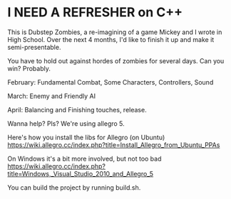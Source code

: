 # I NEED A REFRESHER on C++

This is Dubstep Zombies, a re-imagining of a game Mickey and I wrote in High School. Over the next 4 months, I'd like to finish it up and make it semi-presentable.

You have to hold out against hordes of zombies for several days. Can you win? Probably.

February: Fundamental Combat, Some Characters, Controllers, Sound

March: Enemy and Friendly AI

April: Balancing and Finishing touches, release.

Wanna help? Pls?
We're using allegro 5.

Here's how you install the libs for Allegro (on Ubuntu)
https://wiki.allegro.cc/index.php?title=Install_Allegro_from_Ubuntu_PPAs

On Windows it's a bit more involved, but not too bad
https://wiki.allegro.cc/index.php?title=Windows,_Visual_Studio_2010_and_Allegro_5

You can build the project by running build.sh. 
